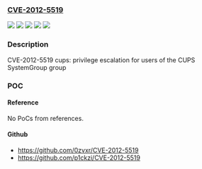 ### [CVE-2012-5519](https://cve.mitre.org/cgi-bin/cvename.cgi?name=CVE-2012-5519)
![](https://img.shields.io/static/v1?label=Product&message=Red%20Hat%20Enterprise%20Linux%205&color=blue)
![](https://img.shields.io/static/v1?label=Product&message=Red%20Hat%20Enterprise%20Linux%206&color=blue)
![](https://img.shields.io/static/v1?label=Version&message=!%201%3A1.3.7-30.el5_9.3%20&color=brighgreen)
![](https://img.shields.io/static/v1?label=Version&message=!%201%3A1.4.2-50.el6_4.4%20&color=brighgreen)
![](https://img.shields.io/static/v1?label=Vulnerability&message=Improper%20Access%20Control&color=brighgreen)

### Description

CVE-2012-5519 cups: privilege escalation for users of the CUPS SystemGroup group

### POC

#### Reference
No PoCs from references.

#### Github
- https://github.com/0zvxr/CVE-2012-5519
- https://github.com/p1ckzi/CVE-2012-5519

